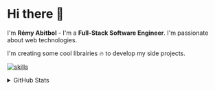 # Hi there 👋

I'm **Rémy Abitbol** - I'm a **Full-Stack Software Engineer**. I'm passionate about web technologies.

I'm creating some cool librairies 🔥 to develop my side projects.

[![skills](https://skillicons.dev/icons?i=ts,js,angular,react,svelte,nodejs,java,spring)](https://skillicons.dev)

<details>

  <summary>GitHub Stats</summary>

  </br>

  [![GitHub Stats](https://github-readme-stats.vercel.app/api?username=remscodes&hide=contribs&theme=vue-dark&show_icons=true&hide_rank=true)](https://github.com/anuraghazra/github-readme-stats)
</details>
